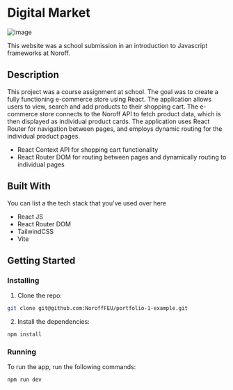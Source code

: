 # Digital Market

![image](https://github.com/chrisbekk/media/blob/main/market.png)

This website was a school submission in an introduction to Javascript frameworks at Noroff. 

## Description

This project was a course assignment at school. The goal was to create a fully functioning e-commerce store using React. The application allows users to view, search and add products to their shopping cart. The e-commerce store connects to the Noroff API to fetch product data, which is then displayed as individual product cards. The application uses React Router for navigation between pages, and employs dynamic routing for the individual product pages.

- React Context API for shopping cart functionality
- React Router DOM for routing between pages and dynamically routing to individual pages

## Built With

You can list a the tech stack that you've used over here

- React JS
- React Router DOM
- TailwindCSS
- Vite

## Getting Started

### Installing

1. Clone the repo:

```bash
git clone git@github.com:NoroffFEU/portfolio-1-example.git
```

2. Install the dependencies:

```
npm install
```

### Running

To run the app, run the following commands:

```bash
npm run dev
```

